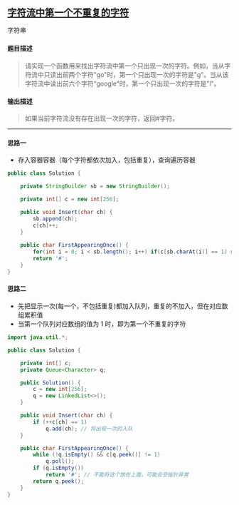 ## [字符流中第一个不重复的字符](https://www.nowcoder.com/practice/00de97733b8e4f97a3fb5c680ee10720)

<code style="color: var(--vscode-textPreformat-foreground); font-family: Menlo, Monaco, Consolas, &quot;Droid Sans Mono&quot;, &quot;Courier New&quot;, monospace, &quot;Droid Sans Fallback&quot;; font-size: 14px; line-height: 19px;">字符串</code>


#### 题目描述

> 请实现一个函数用来找出字符流中第一个只出现一次的字符。例如，当从字符流中只读出前两个字符"go"时，第一个只出现一次的字符是"g"。当从该字符流中读出前六个字符“google"时，第一个只出现一次的字符是"l"。


#### 输出描述

> 如果当前字符流没有存在出现一次的字符，返回#字符。


----

#### 思路一
* 存入容器容器（每个字符都依次加入，包括重复），查询遍历容器
```java
public class Solution {

    private StringBuilder sb = new StringBuilder();

    private int[] c = new int[256];

    public void Insert(char ch) {
        sb.append(ch);
        c[ch]++;
    }
    
    public char FirstAppearingOnce() {
        for(int i = 0; i < sb.length(); i++) if(c[sb.charAt(i)] == 1) return sb.charAt(i);
        return '#';
    }
}
```

#### 思路二
* 先把显示一次(每一个，不包括重复)都加入队列，重复的不加入，但在对应数组累积值
* 当第一个队列对应数组的值为 1 时，即为第一个不重复的字符
```java
import java.util.*;

public class Solution {

    private int[] c;
    private Queue<Character> q;

    public Solution() {
        c = new int[256];
        q = new LinkedList<>();
    }

    public void Insert(char ch) {
        if (++c[ch] == 1) 
            q.add(ch); // 将出现一次的入队
    }

    public char FirstAppearingOnce() {
        while (!q.isEmpty() && c[q.peek()] != 1) 
            q.poll();
        if (q.isEmpty()) 
            return '#'; // 不能将这个放在上面，可能会空指针异常
        return q.peek();
    }
}
```


